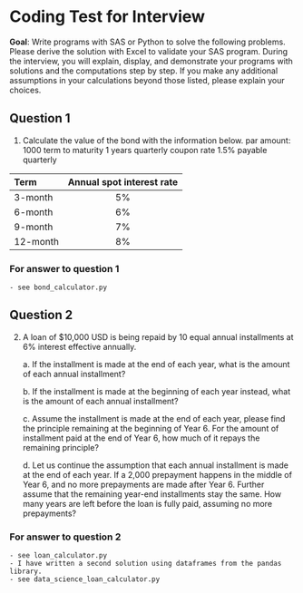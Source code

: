 # Coding Test for Interview

**Goal**: Write programs with SAS or Python to solve the following problems. Please derive the solution with Excel to validate your SAS program. During the interview, you will explain, display, and demonstrate your programs with solutions and the computations step by step. If you make any additional assumptions in your calculations beyond those listed, please explain your choices.

## Question 1
1. Calculate the value of the bond with the information below.
par amount: 1000
term to maturity 1 years
quarterly coupon rate 1.5% payable quarterly
<div align="center">

| Term	         | Annual spot interest rate |
|:--------------|:-------------------------:|
| 3-month       |            5%             |
| 6-month       |            	6%            |
| 9-month	      |            7%             |
| 12-month      |            8%             |

</div>

### For answer to question 1 
    - see bond_calculator.py

## Question 2
2. A loan of $10,000 USD is being repaid by 10 equal annual installments at 6% interest effective annually.

    a. If the installment is made at the end of each year, what is the amount of each annual installment?

    b. If the installment is made at the beginning of each year instead, what is the amount of each annual installment?

    c. Assume the installment is made at the end of each year, please find the principle remaining at the beginning of Year 6. For the amount of installment paid at the end of Year 6, how much of it repays the remaining principle?

    d. Let us continue the assumption that each annual installment is made at the end of each year. If a 2,000 prepayment happens in the middle of Year 6, and no more prepayments are made after Year 6. Further assume that the remaining year-end installments stay the same. How many years are left before the loan is fully paid, assuming no more prepayments?

### For answer to question 2 
    - see loan_calculator.py
    - I have written a second solution using dataframes from the pandas library.
    - see data_science_loan_calculator.py
